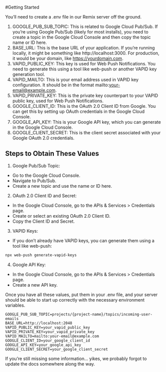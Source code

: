 #Getting Started

You’ll need to create a .env file in our Remix server off the ground. 


1. GOOGLE_PUB_SUB_TOPIC: This is related to Google Cloud Pub/Sub. If you’re using Google Pub/Sub (likely for most installs), you need to create a topic in the Google Cloud Console and then copy the topic name or ID here.
2. BASE_URL: This is the base URL of your application. If you’re running locally, it might be something like http://localhost:3000. For production, it would be your domain, like https://yourdomain.com.
3. VAPID_PUBLIC_KEY: This key is used for Web Push Notifications. You need to generate this using a tool like web-push or another VAPID key generation tool.
4. VAPID_MAILTO: This is your email address used in VAPID key configuration. It should be in the format mailto:your-email@example.com.
5. VAPID_PRIVATE_KEY: This is the private key counterpart to your VAPID public key, used for Web Push Notifications.
6. GOOGLE_CLIENT_ID: This is the OAuth 2.0 Client ID from Google. You can get this by setting up OAuth credentials in the Google Cloud Console.
7. GOOGLE_API_KEY: This is your Google API key, which you can generate in the Google Cloud Console.
8. GOOGLE_CLIENT_SECRET: This is the client secret associated with your Google OAuth 2.0 credentials.

## Steps to Obtain These Values

1. Google Pub/Sub Topic:
- Go to the Google Cloud Console.
- Navigate to Pub/Sub.
- Create a new topic and use the name or ID here.
2. OAuth 2.0 Client ID and Secret:
- In the Google Cloud Console, go to the APIs & Services > Credentials page.
- Create or select an existing OAuth 2.0 Client ID.
- Copy the Client ID and Secret. 
3. VAPID Keys:
- If you don’t already have VAPID keys, you can generate them using a tool like web-push:
```bash
npx web-push generate-vapid-keys
```
4. Google API Key:
- In the Google Cloud Console, go to the APIs & Services > Credentials page.
- Create a new API key.

Once you have all these values, put them in your .env file, and your server should be able to start up correctly with the necessary environment variables.
```env
GOOGLE_PUB_SUB_TOPIC=projects/{project-name}/topics/incoming-user-emails
BASE_URL=http://localhost:2048
VAPID_PUBLIC_KEY=your_vapid_public_key
VAPID_PRIVATE_KEY=your_vapid_private_key
VAPID_MAILTO=mailto:your-email@example.com
GOOGLE_CLIENT_ID=your_google_client_id
GOOGLE_API_KEY=your_google_api_key
GOOGLE_CLIENT_SECRET=your_google_client_secret
```

If you’re still missing some information... yikes, we probably forgot to update the docs somewhere along the way. 
